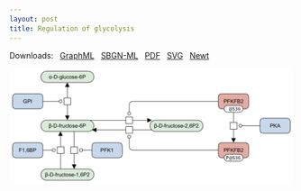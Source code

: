 ```yaml
---
layout: post
title: Regulation of glycolysis
---
```


Downloads: &nbsp; 
[GraphML](../downloads/F001-glycolysis.graphml) &nbsp;
[SBGN-ML](../downloads/F001-glycolysis.sbgn) &nbsp;
[PDF](../downloads/F001-glycolysis.pdf) &nbsp; 
[SVG](../downloads/F001-glycolysis.svg) &nbsp;
[Newt](http://web.newteditor.org/?URL=http://metabolismregulation.org/downloads/F001-glycolysis.sbgn) &nbsp;
<!--[yEd Live](https://www.yworks.com/yed-live/#file=https://metabolismregulation.org/downloads/F001-glycolysis.graphml
) &nbsp;
<a href="/glycolysis/"><img id="logo" src="/images/figure01v04.png" style="width:90%;"/></a>-->
<p align="middle"><a href="/glycolysis/"><img id="image" src="/downloads/F001-glycolysis.png" width="550"/></a></p>

